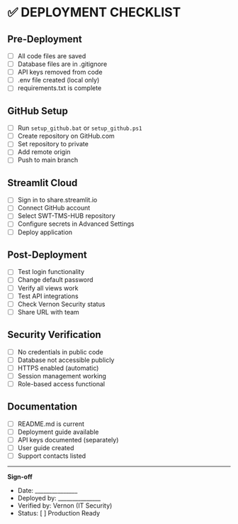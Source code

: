 # ✅ DEPLOYMENT CHECKLIST

## Pre-Deployment
- [ ] All code files are saved
- [ ] Database files are in .gitignore
- [ ] API keys removed from code
- [ ] .env file created (local only)
- [ ] requirements.txt is complete

## GitHub Setup
- [ ] Run `setup_github.bat` or `setup_github.ps1`
- [ ] Create repository on GitHub.com
- [ ] Set repository to private
- [ ] Add remote origin
- [ ] Push to main branch

## Streamlit Cloud
- [ ] Sign in to share.streamlit.io
- [ ] Connect GitHub account
- [ ] Select SWT-TMS-HUB repository
- [ ] Configure secrets in Advanced Settings
- [ ] Deploy application

## Post-Deployment
- [ ] Test login functionality
- [ ] Change default password
- [ ] Verify all views work
- [ ] Test API integrations
- [ ] Check Vernon Security status
- [ ] Share URL with team

## Security Verification
- [ ] No credentials in public code
- [ ] Database not accessible publicly
- [ ] HTTPS enabled (automatic)
- [ ] Session management working
- [ ] Role-based access functional

## Documentation
- [ ] README.md is current
- [ ] Deployment guide available
- [ ] API keys documented (separately)
- [ ] User guide created
- [ ] Support contacts listed

---

**Sign-off**
- Date: _______________
- Deployed by: _______________
- Verified by: Vernon (IT Security)
- Status: [ ] Production Ready